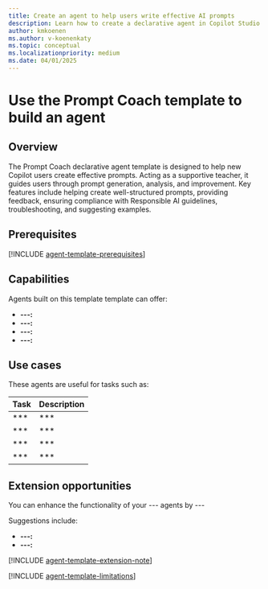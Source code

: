 ```yaml
---
title: Create an agent to help users write effective AI prompts 
description: Learn how to create a declarative agent in Copilot Studio agent builder from the Prompt Coach template.
author: kmkoenen
ms.author: v-koenenkaty
ms.topic: conceptual
ms.localizationpriority: medium
ms.date: 04/01/2025
---
```


# Use the Prompt Coach template to build an agent

## Overview

The Prompt Coach declarative agent template is designed to help new Copilot users create effective prompts. Acting as a supportive teacher, it guides users through prompt generation, analysis, and improvement. Key features include helping create well-structured prompts, providing feedback, ensuring compliance with Responsible AI guidelines, troubleshooting, and suggesting examples.

## Prerequisites

[!INCLUDE [agent-template-prerequisites](includes/agent-template-prerequisites.md)]

## Capabilities

Agents built on this template template can offer:

- **---:**
- **---:**
- **---:**
- **---:**

## Use cases

These agents are useful for tasks such as:

| **Task** | **Description** |
| ----------   | ----------  |
| ***   | ***  |
| ***   | ***  |
| ***   | ***  |
| ***   | ***  |


## Extension opportunities

You can enhance the functionality of your --- agents by ---

Suggestions include:

- **---:** 
- **---:** 

<!-- Note about IT involvement -->
[!INCLUDE [agent-template-extension-note](includes/agent-template-extension-note.md)]

<!-- Limitations -->

[!INCLUDE [agent-template-limitations](includes/agent-template-limitations.md)]